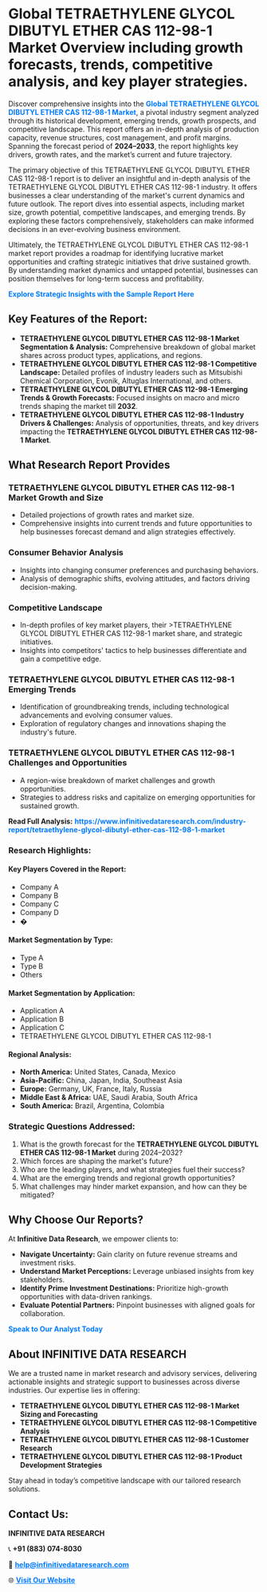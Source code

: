 <h1>Global TETRAETHYLENE GLYCOL DIBUTYL ETHER CAS 112-98-1 Market Overview including growth forecasts, trends, competitive analysis, and key player strategies.</h1>
<p>
Discover comprehensive insights into the 
<a href="https://www.infinitivedataresearch.com/industry-report/tetraethylene-glycol-dibutyl-ether-cas-112-98-1-market" rel="dofollow" style="color: #007BFF; text-decoration: none;"><strong>Global TETRAETHYLENE GLYCOL DIBUTYL ETHER CAS 112-98-1 Market</strong></a>, a pivotal industry segment analyzed through its historical development, emerging trends, growth prospects, and competitive landscape. This report offers an in-depth analysis of production capacity, revenue structures, cost management, and profit margins. Spanning the forecast period of <strong>2024–2033</strong>, the report highlights key drivers, growth rates, and the market’s current and future trajectory.
</p>
<p>
The primary objective of this TETRAETHYLENE GLYCOL DIBUTYL ETHER CAS 112-98-1 report is to deliver an insightful and in-depth analysis of the TETRAETHYLENE GLYCOL DIBUTYL ETHER CAS 112-98-1 industry. It offers businesses a clear understanding of the market's current dynamics and future outlook. The report dives into essential aspects, including market size, growth potential, competitive landscapes, and emerging trends. By exploring these factors comprehensively, stakeholders can make informed decisions in an ever-evolving business environment.
</p>
<p>
Ultimately, the TETRAETHYLENE GLYCOL DIBUTYL ETHER CAS 112-98-1 market report provides a roadmap for identifying lucrative market opportunities and crafting strategic initiatives that drive sustained growth. By understanding market dynamics and untapped potential, businesses can position themselves for long-term success and profitability.
</p>
<p>
<a href="https://www.infinitivedataresearch.com/request-sample/reportId=102006" style="color: #007BFF; text-decoration: none;"><strong>Explore Strategic Insights with the Sample Report Here</strong></a>
</p>

<h2>Key Features of the Report:</h2>
<ul>
<li><strong>TETRAETHYLENE GLYCOL DIBUTYL ETHER CAS 112-98-1 Market Segmentation & Analysis:</strong> Comprehensive breakdown of global market shares across product types, applications, and regions.</li>
<li><strong>TETRAETHYLENE GLYCOL DIBUTYL ETHER CAS 112-98-1 Competitive Landscape:</strong> Detailed profiles of industry leaders such as Mitsubishi Chemical Corporation, Evonik, Altuglas International, and others.</li>
<li><strong>TETRAETHYLENE GLYCOL DIBUTYL ETHER CAS 112-98-1 Emerging Trends & Growth Forecasts:</strong> Focused insights on macro and micro trends shaping the market till <strong>2032</strong>.</li>
<li><strong>TETRAETHYLENE GLYCOL DIBUTYL ETHER CAS 112-98-1 Industry Drivers & Challenges:</strong> Analysis of opportunities, threats, and key drivers impacting the <strong>TETRAETHYLENE GLYCOL DIBUTYL ETHER CAS 112-98-1 Market</strong>.</li>
</ul>

<h2>What Research Report Provides</h2>
<h3>TETRAETHYLENE GLYCOL DIBUTYL ETHER CAS 112-98-1 Market Growth and Size</h3>
<ul>
<li>Detailed projections of growth rates and market size.</li>
<li>Comprehensive insights into current trends and future opportunities to help businesses forecast demand and align strategies effectively.</li>
</ul>

<h3>Consumer Behavior Analysis</h3>
<ul>
<li>Insights into changing consumer preferences and purchasing behaviors.</li>
<li>Analysis of demographic shifts, evolving attitudes, and factors driving decision-making.</li>
</ul>

<h3>Competitive Landscape</h3>
<ul>
<li>In-depth profiles of key market players, their >TETRAETHYLENE GLYCOL DIBUTYL ETHER CAS 112-98-1 market share, and strategic initiatives.</li>
<li>Insights into competitors' tactics to help businesses differentiate and gain a competitive edge.</li>
</ul>

<h3>TETRAETHYLENE GLYCOL DIBUTYL ETHER CAS 112-98-1 Emerging Trends</h3>
<ul>
<li>Identification of groundbreaking trends, including technological advancements and evolving consumer values.</li>
<li>Exploration of regulatory changes and innovations shaping the industry's future.</li>
</ul>

<h3>TETRAETHYLENE GLYCOL DIBUTYL ETHER CAS 112-98-1 Challenges and Opportunities</h3>
<ul>
<li>A region-wise breakdown of market challenges and growth opportunities.</li>
<li>Strategies to address risks and capitalize on emerging opportunities for sustained growth.</li>
</ul>
<p><strong>Read Full Analysis:</strong> <a href="https://www.infinitivedataresearch.com/industry-report/tetraethylene-glycol-dibutyl-ether-cas-112-98-1-market" rel="dofollow" style="color: #007BFF; text-decoration: none;"><strong>https://www.infinitivedataresearch.com/industry-report/tetraethylene-glycol-dibutyl-ether-cas-112-98-1-market</strong></a></p>
<h3>Research Highlights:</h3>
<h4>Key Players Covered in the Report:</h4>
<ul><li>Company A</li><li>Company B</li><li>Company C</li><li>Company D</li><li>�</li></ul>
<h4>Market Segmentation by Type:</h4>
<ul><li>Type A</li><li>Type B</li><li>Others</li></ul>
<h4>Market Segmentation by Application:</h4>
<ul><li>Application A</li><li>Application B</li><li>Application C</li><li>TETRAETHYLENE GLYCOL DIBUTYL ETHER CAS 112-98-1</li></ul>

<h4>Regional Analysis:</h4>
<ul>
<li><strong>North America:</strong> United States, Canada, Mexico</li>
<li><strong>Asia-Pacific:</strong> China, Japan, India, Southeast Asia</li>
<li><strong>Europe:</strong> Germany, UK, France, Italy, Russia</li>
<li><strong>Middle East & Africa:</strong> UAE, Saudi Arabia, South Africa</li>
<li><strong>South America:</strong> Brazil, Argentina, Colombia</li>
</ul>

<h3>Strategic Questions Addressed:</h3>
<ol>
<li>What is the growth forecast for the <strong>TETRAETHYLENE GLYCOL DIBUTYL ETHER CAS 112-98-1 Market</strong> during 2024–2032?</li>
<li>Which forces are shaping the market's future?</li>
<li>Who are the leading players, and what strategies fuel their success?</li>
<li>What are the emerging trends and regional growth opportunities?</li>
<li>What challenges may hinder market expansion, and how can they be mitigated?</li>
</ol>

<h2>Why Choose Our Reports?</h2>
<p>At <strong>Infinitive Data Research</strong>, we empower clients to:</p>
<ul>
<li><strong>Navigate Uncertainty:</strong> Gain clarity on future revenue streams and investment risks.</li>
<li><strong>Understand Market Perceptions:</strong> Leverage unbiased insights from key stakeholders.</li>
<li><strong>Identify Prime Investment Destinations:</strong> Prioritize high-growth opportunities with data-driven rankings.</li>
<li><strong>Evaluate Potential Partners:</strong> Pinpoint businesses with aligned goals for collaboration.</li>
</ul>
<p><a href="https://www.infinitivedataresearch.com/industry-report/tetraethylene-glycol-dibutyl-ether-cas-112-98-1-market" rel="dofollow" style="color: #007BFF; text-decoration: none;"><strong>Speak to Our Analyst Today</strong></a></p>

<h2>About INFINITIVE DATA RESEARCH</h2>
<p>We are a trusted name in market research and advisory services, delivering actionable insights and strategic support to businesses across diverse industries. Our expertise lies in offering:</p>
<ul>
<li><strong>TETRAETHYLENE GLYCOL DIBUTYL ETHER CAS 112-98-1 Market Sizing and Forecasting</strong></li>
<li><strong>TETRAETHYLENE GLYCOL DIBUTYL ETHER CAS 112-98-1 Competitive Analysis</strong></li>
<li><strong>TETRAETHYLENE GLYCOL DIBUTYL ETHER CAS 112-98-1 Customer Research</strong></li>
<li><strong>TETRAETHYLENE GLYCOL DIBUTYL ETHER CAS 112-98-1 Product Development Strategies</strong></li>
</ul>
<p>Stay ahead in today’s competitive landscape with our tailored research solutions.</p>

<h2>Contact Us:</h2>
<p><strong>INFINITIVE DATA RESEARCH</strong></p>
<p>📞 <strong>+91 (883) 074-8030</strong></p>
<p>📧 <strong><a href="mailto:help@infinitivedataresearch.com" style="color: #007BFF;">help@infinitivedataresearch.com</a></strong></p>
<p>🌐 <strong><a href="https://www.infinitivedataresearch.com" rel="dofollow" style="color: #007BFF;">Visit Our Website</a></strong></p>